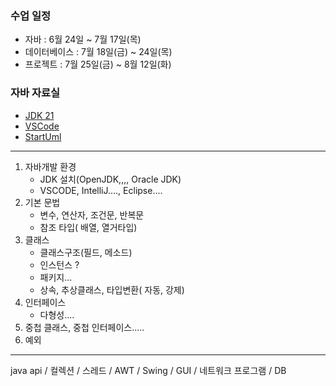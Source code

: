 ### 수업 일정
- 자바 : 6월 24일 ~ 7월 17일(목)
- 데이터베이스 : 7월 18일(금) ~ 24일(목)
- 프로젝트 : 7월 25일(금) ~ 8월 12일(화)

  
### 자바 자료실
- [JDK 21](https://www.oracle.com/kr/java/technologies/downloads/#java21)
- [VSCode](https://code.visualstudio.com/)
- [StartUml](https://sourceforge.net/projects/staruml/files/staruml/5.0/staruml-5.0-with-cm.exe/download)
----------------------------------------
1. 자바개발 환경
    - JDK 설치(OpenJDK,,,, Oracle JDK)
    - VSCODE, IntelliJ...., Eclipse....
2. 기본 문법
    - 변수, 연산자, 조건문, 반복문
    - 참조 타입( 배열, 열거타입)
3. 클래스
    - 클래스구조(필드, 메소드)
    - 인스턴스 ?
    - 패키지...
    - 상속, 추상클래스, 타입변환( 자동, 강제)
4. 인터페이스
    - 다형성....
5. 중첩 클래스, 중첩 인터페이스.....
6. 예외
----------------------------------------------------------------------------------	
java api / 컬렉션   / 스레드  / AWT / Swing / GUI / 네트워크 프로그램 / DB
